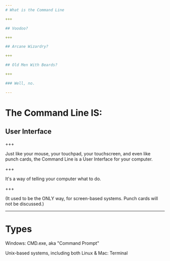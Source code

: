 ```yaml
---
# What is the Command Line

+++

## Voodoo?

+++

## Arcane Wizardry?

+++

## Old Men With Beards?

+++

### Well, no.

---
```


# The Command Line IS:

## User Interface

+++

Just like your mouse, your touchpad, your touchscreen, and even like punch cards, the Command Line is a User Interface for your computer.

+++

It's a way of telling your computer what to do.

+++

(It used to be the ONLY way, for screen-based systems.  Punch cards will not be discussed.)

---

# Types

Windows: CMD.exe, aka "Command Prompt"

Unix-based systems, including both Linux & Mac: Terminal

